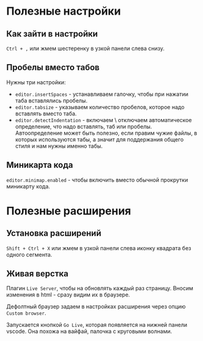 # Полезные настройки

## Как зайти в настройки

`Ctrl + ,` или жмем шестеренку в узкой панели слева снизу.

## Пробелы вместо табов

Нужны три настройки:

* `editor.insertSpaces` - устанавливаем галочку, чтобы при нажатии таба вставлялись пробелы.
* `editor.tabsize` - указываем количество пробелов, которое надо вставлять вместо таба.
* `editor.detectIndentation` - включаем \ отключаем автоматическое определение, что надо вставлять, таб или пробелы. Автоопределение может быть полезно, если правим чужие файлы, в которых используются табы, а значит для поддержания общего стиля и нам нужны именно табы.

## Миникарта кода

`editor.minimap.enabled` - чтобы включить вместо обычной прокрутки миникарту кода.

# Полезные расширения

## Установка расширений

`Shift + Ctrl + X` или жмем в узкой панели слева иконку квадрата без одного сегмента.

## Живая верстка

Плагин `Live Server`, чтобы на обновлять каждый раз страницу. Вносим изменения в html - сразу видим их в браузере.

Дефолтный браузер задаем в настройках расширения через опцию `Custom browser`. 

Запускается кнопкой `Go Live`, которая появляется на нижней панели vscode. Она похожа на вайфай, палочка с круговыми волнами.